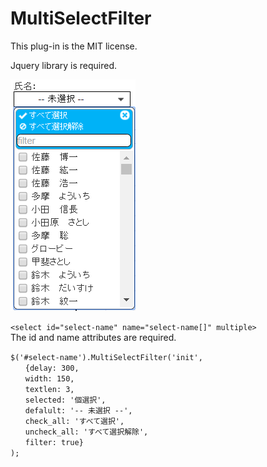 # MultiSelectFilter
This plug-in is the MIT license.

Jquery library is required.

![エビフライトライアングル](readme/image.png "サンプル")

`<select id="select-name" name="select-name[]" multiple>`  
The id and name attributes are required.

`$('#select-name').MultiSelectFilter('init',`  
`　　{delay: 300,`  
`　　width: 150,`  
`　　textlen: 3,`  
`　　selected: '個選択',`  
`　　defalult: '-- 未選択 --',`  
`　　check_all: 'すべて選択',`  
`　　uncheck_all: 'すべて選択解除',`  
`　　filter: true}`  
`);`  
